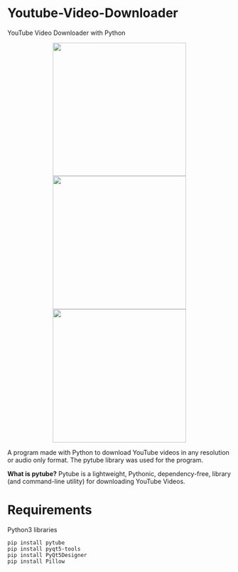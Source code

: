 # Youtube-Video-Downloader
YouTube Video Downloader with Python
<p align="center">
<img src="https://user-images.githubusercontent.com/60680749/151407098-bf212882-7673-4642-9e6d-8b546264f065.png" width="300" height="300">
<img src="https://user-images.githubusercontent.com/60680749/151404941-fff3e7b5-9a2d-4ad0-bbef-9af3d2cbbf9b.png" width="300" height="300">
<img src="https://user-images.githubusercontent.com/60680749/151404957-e789f80f-f41e-4e04-9e4c-8bae768bfcee.png" width="300" height="300">
</p>
A program made with Python to download YouTube videos in any resolution or audio only format.
The pytube library was used for the program.

**What is pytube?**
Pytube is a lightweight, Pythonic, dependency-free, library (and command-line utility) for downloading YouTube Videos.


# Requirements

Python3 libraries
````
pip install pytube
pip install pyqt5-tools
pip install PyQt5Designer
pip install Pillow
````
